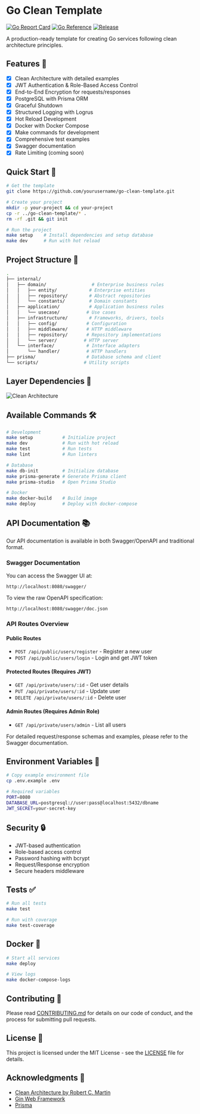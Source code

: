 # Go Clean Template

[![Go Report Card](https://goreportcard.com/badge/github.com/ibhanu/go-template)](https://goreportcard.com/report/github.com/ibhanu/go-template)
[![Go Reference](https://pkg.go.dev/badge/github.com/yourusername/go-template.svg)](https://pkg.go.dev/github.com/yourusername/go-template)
[![Release](https://img.shields.io/github/v/release/yourusername/go-template.svg)](https://github.com/yourusername/go-template/releases)

A production-ready template for creating Go services following clean architecture principles.

## Features 🚀

- [x] Clean Architecture with detailed examples
- [x] JWT Authentication & Role-Based Access Control
- [x] End-to-End Encryption for requests/responses
- [x] PostgreSQL with Prisma ORM
- [x] Graceful Shutdown
- [x] Structured Logging with Logrus
- [x] Hot Reload Development
- [x] Docker with Docker Compose
- [x] Make commands for development
- [x] Comprehensive test examples
- [x] Swagger documentation
- [x] Rate Limiting (coming soon)

## Quick Start 🚀

```bash
# Get the template
git clone https://github.com/yourusername/go-clean-template.git

# Create your project
mkdir -p your-project && cd your-project
cp -r ../go-clean-template/* .
rm -rf .git && git init

# Run the project
make setup    # Install dependencies and setup database
make dev      # Run with hot reload
```

## Project Structure 📂

```bash
.
├── internal/
│   ├── domain/                 # Enterprise business rules
│   │   ├── entity/            # Enterprise entities
│   │   ├── repository/        # Abstract repositories
│   │   └── constants/         # Domain constants
│   ├── application/           # Application business rules
│   │   └── usecase/          # Use cases
│   ├── infrastructure/        # Frameworks, drivers, tools
│   │   ├── config/           # Configuration
│   │   ├── middleware/       # HTTP middleware
│   │   ├── repository/       # Repository implementations
│   │   └── server/          # HTTP server
│   └── interface/            # Interface adapters
│       └── handler/          # HTTP handlers
├── prisma/                   # Database schema and client
└── scripts/                 # Utility scripts
```

## Layer Dependencies 🎯

![Clean Architecture](https://blog.cleancoder.com/uncle-bob/images/2012-08-13-the-clean-architecture/CleanArchitecture.jpg)

## Available Commands 🛠

```bash
# Development
make setup           # Initialize project
make dev             # Run with hot reload
make test            # Run tests
make lint            # Run linters

# Database
make db-init         # Initialize database
make prisma-generate # Generate Prisma client
make prisma-studio   # Open Prisma Studio

# Docker
make docker-build    # Build image
make deploy          # Deploy with docker-compose
```

## API Documentation 📚

Our API documentation is available in both Swagger/OpenAPI and traditional format.

### Swagger Documentation

You can access the Swagger UI at:
```
http://localhost:8080/swagger/
```

To view the raw OpenAPI specification:
```
http://localhost:8080/swagger/doc.json
```

### API Routes Overview

#### Public Routes
- `POST /api/public/users/register` - Register a new user
- `POST /api/public/users/login` - Login and get JWT token

#### Protected Routes (Requires JWT)
- `GET /api/private/users/:id` - Get user details
- `PUT /api/private/users/:id` - Update user
- `DELETE /api/private/users/:id` - Delete user

#### Admin Routes (Requires Admin Role)
- `GET /api/private/users/admin` - List all users

For detailed request/response schemas and examples, please refer to the Swagger documentation.

## Environment Variables 🔧

```bash
# Copy example environment file
cp .env.example .env

# Required variables
PORT=8080
DATABASE_URL=postgresql://user:pass@localhost:5432/dbname
JWT_SECRET=your-secret-key
```

## Security 🔒

- JWT-based authentication
- Role-based access control
- Password hashing with bcrypt
- Request/Response encryption
- Secure headers middleware

## Tests ✅

```bash
# Run all tests
make test

# Run with coverage
make test-coverage
```

## Docker 🐳

```bash
# Start all services
make deploy

# View logs
make docker-compose-logs
```

## Contributing 🤝

Please read [CONTRIBUTING.md](CONTRIBUTING.md) for details on our code of conduct, and the process for submitting pull requests.

## License 📝

This project is licensed under the MIT License - see the [LICENSE](LICENSE) file for details.

## Acknowledgments 🙏

- [Clean Architecture by Robert C. Martin](https://blog.cleancoder.com/uncle-bob/2012/08/13/the-clean-architecture.html)
- [Gin Web Framework](https://gin-gonic.com/)
- [Prisma](https://www.prisma.io/)